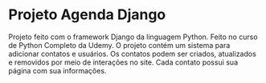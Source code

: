 # Projeto Agenda Django

Projeto feito com o framework Django da linguagem Python. Feito no curso de Python Completo da Udemy. O projeto contém um sistema para adicionar contatos e usuários. Os contatos podem ser criados, atualizados e removidos por meio de interações no site. Cada contato possui sua página com sua informações.
